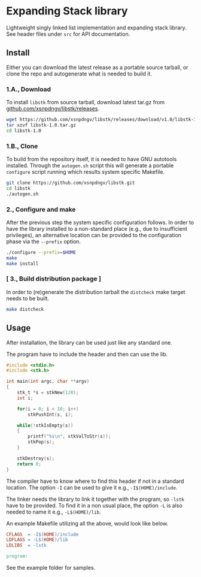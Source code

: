 Expanding Stack library
=======================

Lightweight singly linked list implementation and expanding stack library.
See header files under `src` for API documentation.

Install
-------

Either you can download the latest release as a portable source tarball,
or clone the repo and autogenerate what is needed to build it.

### 1.A., Download

To install `libstk` from source tarball, download latest tar.gz from
[github.com/xsnpdngv/libstk/releases](https://github.com/xsnpdngv/libstk/releases).

```bash
wget https://github.com/xsnpdngv/libstk/releases/download/v1.0/libstk-1.0.tar.gz
tar xzvf libstk-1.0.tar.gz
cd libstk-1.0
```

### 1.B., Clone

To build from the repository itself, it is needed to have GNU
autotools installed. Through the `autogen.sh` script this will generate
a portable `configure` script running which results system specific Makefile.

```bash
git clone https://github.com/xsnpdngv/libstk.git
cd libstk
./autogen.sh
```

### 2., Configure and make

After the previous step the system specific configuration follows. In order
to have the library installed to a non-standard place (e.g., due to
insufficient privileges), an alternative location can be provided to
the configuration phase via the `--prefix` option.

```bash
./configure --prefix=$HOME
make
make install
```

### [ 3., Build distribution package ]

In order to (re)generate the distribution tarball the `distcheck`
make target needs to be built.

```bash
make distcheck
```

Usage
-----

After installation, the library can be used just like any standard one.

The program have to include the header and then can use the lib.

```c
#include <stdio.h>
#include <stk.h>

int main(int argc, char **argv)
{
    stk_t *s = stkNew(128);
    int i;

    for(i = 0; i < 10; i++)
        stkPushInt(s, i);

    while(!stkIsEmpty(s))
    {
        printf("%s\n", stkValToStr(s));
        stkPop(s);
    }

    stkDestroy(s);
    return 0;
}
```

The compiler have to know where to find this header if not in a standard
location. The option `-I` can be used to give it e.g., `-I$(HOME)/include`.

The linker needs the library to link it together with the program, so
`-lstk` have to be provided. To find it in a non usual place, the option
`-L` is also needed to name it e.g., `-L$(HOME)/lib`.

An example Makefile utilizing all the above, would look like below.

```Makefile
CFLAGS  = -I$(HOME)/include
LDFLAGS = -L$(HOME)/lib
LDLIBS  = -lstk

program:
```

See the example folder for samples.
